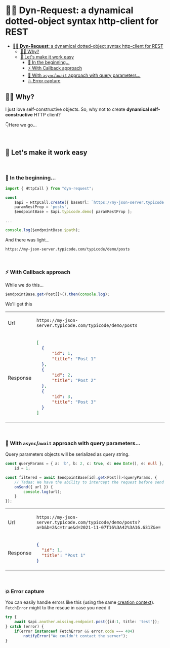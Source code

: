 # 🧙‍♂️ **Dyn-Request**: a dynamical dotted-object syntax http-client for REST

- [🧙‍♂️ **Dyn-Request**: a dynamical dotted-object syntax http-client for REST](#️-dyn-request-a-dynamical-dotted-object-syntax-http-client-for-rest)
  - [💁‍♂️ Why?](#️-why)
  - [🔨 Let's make it work easy](#-lets-make-it-work-easy)
    - [📝 In the beginning...](#-in-the-beginning)
    - [⚡ With Callback approach](#-with-callback-approach)
    - [🍬 With `async`/`await` approach with query parameters...](#-with-asyncawait-approach-with-query-parameters)
    - [💥 Error capture](#-error-capture)

## 💁‍♂️ Why? 
I just love self-constructive objects. So, why not to create **dynamical self-constructive** HTTP client?

👇Here we go...

<br/>

## 🔨 Let's make it work easy
<br/>

### 📝 In the beginning...
```ts
import { HttpCall } from "dyn-request";

const 
    $api = HttpCall.create({ baseUrl: `https://my-json-server.typicode.com` }),
    paramRestProp = 'posts',
    $endpointBase = $api.typicode.demo[ paramRestProp ];

...

console.log($endpointBase.$path);
```
And there was light...
``` 
https://my-json-server.typicode.com/typicode/demo/posts
```
<br/>

### ⚡ With Callback approach

While we do this...
```ts
$endpointBase.get<Post[]>().then(console.log);
```
We'll get this
<table>
<tr>
<td>
  
  Url

</td>
<td>

  `https://my-json-server.typicode.com/typicode/demo/posts`

</td>
</tr>
<tr>
<td>
  
  Response
  
</td>
<td>

  ```json 
[
    {
        "id": 1,
        "title": "Post 1"
    },
    {
        "id": 2,
        "title": "Post 2"
    },
    {
        "id": 3,
        "title": "Post 3"
    }
]
```

</td>
</tr>
</table>

<br/>

  ### 🍬 With `async`/`await` approach with query parameters...

Query parameters objects will be serialized as query string.
```ts
const queryParams = { a: 'b', b: 2, c: true, d: new Date(), e: null },
    id = 1;

const filtered = await $endpointBase[id].get<Post[]>(queryParams, { 
    // Tadaa: We have the ability to intercept the request before send it... 👏👏👏
    onSend({ url }) { 
        console.log(url);
    }
});
```

<table>
<tr>
<td>
  
  Url

</td>
<td>

  ```https://my-json-server.typicode.com/typicode/demo/posts?a=b&b=2&c=true&d=2021-11-07T16%3A42%3A16.631Z&e=```

</td>
</tr>
<tr>
<td>
  
  Response
  
</td>
<td>

  ```json
{
    "id": 1,
    "title": "Post 1"
}
  ```

</td>
</tr>
</table>
<br/>

### 💥 Error capture

You can easily handle errors like this (using the same [creation context](#-in-the-beginning)). `FetchError` might to the rescue in case you need it

```ts
try {
    await $api.another.missing.endpoint.post({id:1, title: 'test'});
} catch (error) {
    if(error instanceof FetchError && error.code === 404)
        notifyError("We couldn't contact the server");
}
```











